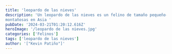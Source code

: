 ```yaml
---
title: 'leopardo de las nieves'
description: 'Un leopardo de las nieves es un felino de tamaño pequeño-mediano que habita en las zonas nevadas
montañosas en Asia '
pubDate: '2024-03-21T01:20:12.616Z'
heroImage: '/leopardo de las nieves.jpg'
categories: ['Felinos']
tags: ['leopardo de las nieves']
author: '["Kevin Patiño"]'
---
```


